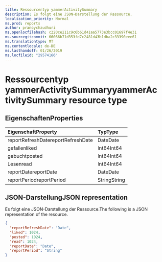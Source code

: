 ```yaml
---
title: Ressourcentyp yammerActivitySummary
description: Es folgt eine JSON-Darstellung der Ressource.
localization_priority: Normal
ms.prod: reports
author: pranoychaudhuri
ms.openlocfilehash: c220ce211c9c6b61d41aa5773e3bcc01697f4e31
ms.sourcegitcommit: 66066b71d353fd7c2481d43b1dba2c33390eee61
ms.translationtype: MT
ms.contentlocale: de-DE
ms.lasthandoff: 01/26/2019
ms.locfileid: "29574166"
---
```

# <a name="yammeractivitysummary-resource-type"></a><span data-ttu-id="8f2fe-103">Ressourcentyp yammerActivitySummary</span><span class="sxs-lookup"><span data-stu-id="8f2fe-103">yammerActivitySummary resource type</span></span>

## <a name="properties"></a><span data-ttu-id="8f2fe-104">Eigenschaften</span><span class="sxs-lookup"><span data-stu-id="8f2fe-104">Properties</span></span>

| <span data-ttu-id="8f2fe-105">Eigenschaft</span><span class="sxs-lookup"><span data-stu-id="8f2fe-105">Property</span></span>          | <span data-ttu-id="8f2fe-106">Typ</span><span class="sxs-lookup"><span data-stu-id="8f2fe-106">Type</span></span>   |
| :---------------- | :----- |
| <span data-ttu-id="8f2fe-107">reportRefreshDate</span><span class="sxs-lookup"><span data-stu-id="8f2fe-107">reportRefreshDate</span></span> | <span data-ttu-id="8f2fe-108">Date</span><span class="sxs-lookup"><span data-stu-id="8f2fe-108">Date</span></span>   |
| <span data-ttu-id="8f2fe-109">gefallen</span><span class="sxs-lookup"><span data-stu-id="8f2fe-109">liked</span></span>             | <span data-ttu-id="8f2fe-110">Int64</span><span class="sxs-lookup"><span data-stu-id="8f2fe-110">Int64</span></span>  |
| <span data-ttu-id="8f2fe-111">gebucht</span><span class="sxs-lookup"><span data-stu-id="8f2fe-111">posted</span></span>            | <span data-ttu-id="8f2fe-112">Int64</span><span class="sxs-lookup"><span data-stu-id="8f2fe-112">Int64</span></span>  |
| <span data-ttu-id="8f2fe-113">Lesen</span><span class="sxs-lookup"><span data-stu-id="8f2fe-113">read</span></span>              | <span data-ttu-id="8f2fe-114">Int64</span><span class="sxs-lookup"><span data-stu-id="8f2fe-114">Int64</span></span>  |
| <span data-ttu-id="8f2fe-115">reportDate</span><span class="sxs-lookup"><span data-stu-id="8f2fe-115">reportDate</span></span>        | <span data-ttu-id="8f2fe-116">Date</span><span class="sxs-lookup"><span data-stu-id="8f2fe-116">Date</span></span>   |
| <span data-ttu-id="8f2fe-117">reportPeriod</span><span class="sxs-lookup"><span data-stu-id="8f2fe-117">reportPeriod</span></span>      | <span data-ttu-id="8f2fe-118">String</span><span class="sxs-lookup"><span data-stu-id="8f2fe-118">String</span></span> |

## <a name="json-representation"></a><span data-ttu-id="8f2fe-119">JSON-Darstellung</span><span class="sxs-lookup"><span data-stu-id="8f2fe-119">JSON representation</span></span>

<span data-ttu-id="8f2fe-120">Es folgt eine JSON-Darstellung der Ressource.</span><span class="sxs-lookup"><span data-stu-id="8f2fe-120">The following is a JSON representation of the resource.</span></span>

<!-- {
  "blockType": "resource",
  "@odata.type": "microsoft.graph.yammerActivitySummary"
} -->

```json
{
  "reportRefreshDate": "Date", 
  "liked": 1024, 
  "posted": 1024, 
  "read": 1024, 
  "reportDate": "Date", 
  "reportPeriod": "String"
}
```
